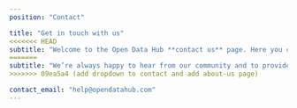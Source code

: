 ```yaml
---
position: "Contact"

title: "Get in touch with us"
<<<<<<< HEAD
subtitle: "Welcome to the Open Data Hub **contact us** page. Here you can get in touch with the Open Data Hub team if you have questions, need help or would like to collaborate with us."
=======
subtitle: "We’re always happy to hear from our community and to provide support and advice on how to access and share data. We encourage you to reach out to us by submitting a form on this page. We will do our best to respond to your inquiry as soon as possible. You can also contact us for general inquiries or to suggest ideas for new data sets or collaborations. We look forward to hearing from you!"
>>>>>>> 09ea5a4 (add dropdown to contact and add about-us page)

contact_email: "help@opendatahub.com"
---
```


